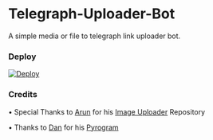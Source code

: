 # Telegraph-Uploader-Bot

A simple media or file to telegraph link uploader bot.

### Deploy

[![Deploy](https://www.herokucdn.com/deploy/button.svg)](https://heroku.com/deploy?template=https://github.com/amanimuhammed/Telegraph-Uploader-Bot)


### Credits 


• Special Thanks to [Arun](https://ArunPT.me) for his [Image Uploader](https://github.com/CW4RR10R/Image-UploadBot) Repository 

• Thanks to [Dan](https://github.com/delivrance) for his [Pyrogram](https://pyrogram.org)
